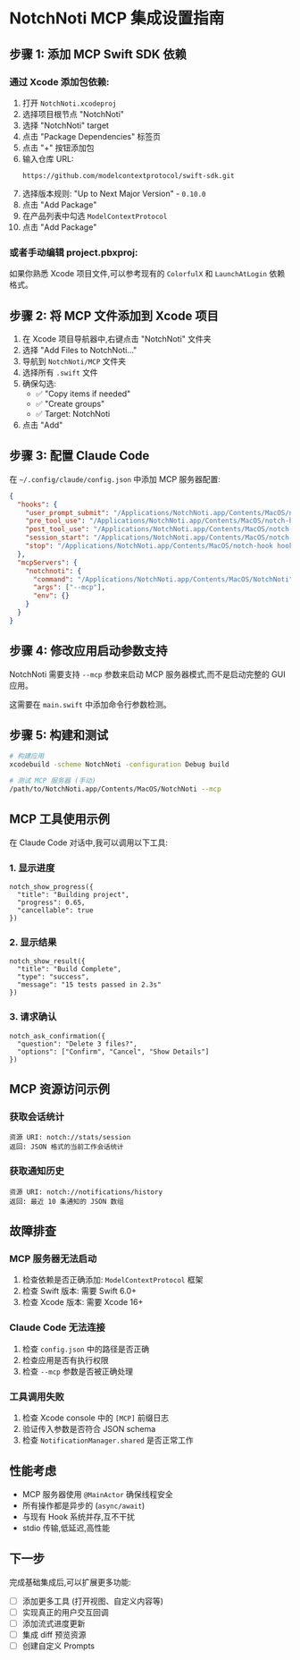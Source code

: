 # NotchNoti MCP 集成设置指南

## 步骤 1: 添加 MCP Swift SDK 依赖

### 通过 Xcode 添加包依赖:

1. 打开 `NotchNoti.xcodeproj`
2. 选择项目根节点 "NotchNoti"
3. 选择 "NotchNoti" target
4. 点击 "Package Dependencies" 标签页
5. 点击 "+" 按钮添加包
6. 输入仓库 URL:
   ```
   https://github.com/modelcontextprotocol/swift-sdk.git
   ```
7. 选择版本规则: "Up to Next Major Version" - `0.10.0`
8. 点击 "Add Package"
9. 在产品列表中勾选 `ModelContextProtocol`
10. 点击 "Add Package"

### 或者手动编辑 project.pbxproj:

如果你熟悉 Xcode 项目文件,可以参考现有的 `ColorfulX` 和 `LaunchAtLogin` 依赖格式。

## 步骤 2: 将 MCP 文件添加到 Xcode 项目

1. 在 Xcode 项目导航器中,右键点击 "NotchNoti" 文件夹
2. 选择 "Add Files to NotchNoti..."
3. 导航到 `NotchNoti/MCP` 文件夹
4. 选择所有 `.swift` 文件
5. 确保勾选:
   - ✅ "Copy items if needed"
   - ✅ "Create groups"
   - ✅ Target: NotchNoti
6. 点击 "Add"

## 步骤 3: 配置 Claude Code

在 `~/.config/claude/config.json` 中添加 MCP 服务器配置:

```json
{
  "hooks": {
    "user_prompt_submit": "/Applications/NotchNoti.app/Contents/MacOS/notch-hook hook",
    "pre_tool_use": "/Applications/NotchNoti.app/Contents/MacOS/notch-hook hook",
    "post_tool_use": "/Applications/NotchNoti.app/Contents/MacOS/notch-hook hook",
    "session_start": "/Applications/NotchNoti.app/Contents/MacOS/notch-hook hook",
    "stop": "/Applications/NotchNoti.app/Contents/MacOS/notch-hook hook"
  },
  "mcpServers": {
    "notchnoti": {
      "command": "/Applications/NotchNoti.app/Contents/MacOS/NotchNoti",
      "args": ["--mcp"],
      "env": {}
    }
  }
}
```

## 步骤 4: 修改应用启动参数支持

NotchNoti 需要支持 `--mcp` 参数来启动 MCP 服务器模式,而不是启动完整的 GUI 应用。

这需要在 `main.swift` 中添加命令行参数检测。

## 步骤 5: 构建和测试

```bash
# 构建应用
xcodebuild -scheme NotchNoti -configuration Debug build

# 测试 MCP 服务器 (手动)
/path/to/NotchNoti.app/Contents/MacOS/NotchNoti --mcp
```

## MCP 工具使用示例

在 Claude Code 对话中,我可以调用以下工具:

### 1. 显示进度
```
notch_show_progress({
  "title": "Building project",
  "progress": 0.65,
  "cancellable": true
})
```

### 2. 显示结果
```
notch_show_result({
  "title": "Build Complete",
  "type": "success",
  "message": "15 tests passed in 2.3s"
})
```

### 3. 请求确认
```
notch_ask_confirmation({
  "question": "Delete 3 files?",
  "options": ["Confirm", "Cancel", "Show Details"]
})
```

## MCP 资源访问示例

### 获取会话统计
```
资源 URI: notch://stats/session
返回: JSON 格式的当前工作会话统计
```

### 获取通知历史
```
资源 URI: notch://notifications/history
返回: 最近 10 条通知的 JSON 数组
```

## 故障排查

### MCP 服务器无法启动

1. 检查依赖是否正确添加: `ModelContextProtocol` 框架
2. 检查 Swift 版本: 需要 Swift 6.0+
3. 检查 Xcode 版本: 需要 Xcode 16+

### Claude Code 无法连接

1. 检查 `config.json` 中的路径是否正确
2. 检查应用是否有执行权限
3. 检查 `--mcp` 参数是否被正确处理

### 工具调用失败

1. 检查 Xcode console 中的 `[MCP]` 前缀日志
2. 验证传入参数是否符合 JSON schema
3. 检查 `NotificationManager.shared` 是否正常工作

## 性能考虑

- MCP 服务器使用 `@MainActor` 确保线程安全
- 所有操作都是异步的 (`async/await`)
- 与现有 Hook 系统并存,互不干扰
- stdio 传输,低延迟,高性能

## 下一步

完成基础集成后,可以扩展更多功能:

- [ ] 添加更多工具 (打开视图、自定义内容等)
- [ ] 实现真正的用户交互回调
- [ ] 添加流式进度更新
- [ ] 集成 diff 预览资源
- [ ] 创建自定义 Prompts
